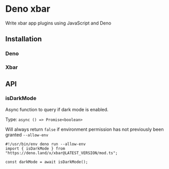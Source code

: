 # Deno xbar

Write xbar app plugins using JavaScript and Deno

## Installation

### Deno

### Xbar

## API

### isDarkMode

Async function to query if dark mode is enabled.

Type: `async () => Promise<boolean>`

Will always return `false` if environment permission has not previously been
granted `--allow-env`

```
#!/usr/bin/env deno run --allow-env
import { isDarkMode } from "https://deno.land/x/xbar@LATEST_VERSION/mod.ts";

const darkMode = await isDarkMode();
```
